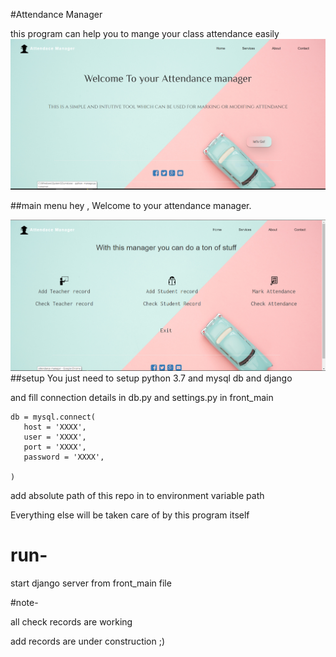 #Attendance Manager

this program can help you to mange your class attendance easily
![home](home.PNG)

##main menu
hey , Welcome to your attendance manager. 

![main menu](services.PNG)
 ##setup
 You just need to setup python 3.7 and mysql db and django
 
 and fill connection details in db.py and settings.py in front_main
 
 ```
db = mysql.connect(
    host = 'XXXX',
    user = 'XXXX',
    port = 'XXXX',
    password = 'XXXX',

)
```
add absolute path of this repo in to environment variable path

Everything else will be taken care of by this program itself

# run-

start django server from front_main file

#note-

all check records are working 

add records are under construction ;)